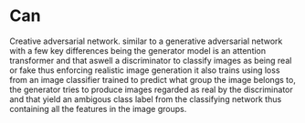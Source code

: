# Can
Creative adversarial network. similar to a generative adversarial network with a few key differences being the generator model is an attention transformer and that aswell a discriminator to classify images as being real or fake thus enforcing realistic image generation it also trains using loss from an image classifier trained to predict what group the image belongs to, the generator tries to produce images regarded as real by the discriminator and that yield an ambigous class label from the classifying network thus containing all the features in the image groups.
